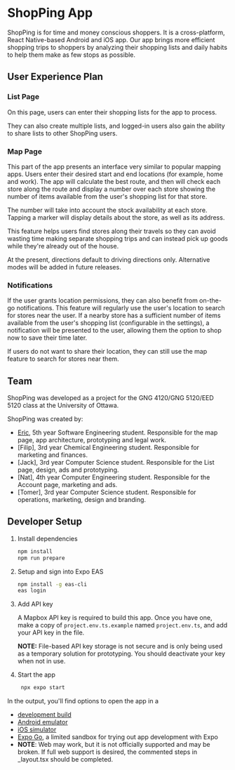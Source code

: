 # ShopPing App

ShopPing is for time and money conscious shoppers. It is a cross-platform, React Native-based Android and iOS app.
Our app brings more efficient shopping trips to shoppers by analyzing their shopping lists and daily habits
to help them make as few stops as possible.

## User Experience Plan

### List Page

On this page, users can enter their shopping lists for the app to process.

They can also create multiple lists, and logged-in users also gain the ability to share lists
to other ShopPing users.

### Map Page

This part of the app presents an interface very similar to popular mapping apps. Users enter their desired
start and end locations (for example, home and work). The app will calculate the best route, and then
will check each store along the route and display a number over each store showing the number of items available from
the user's shopping list for that store.

The number will take into account the stock availability at each store. Tapping a marker will display
details about the store, as well as its address.

This feature helps users find stores along their travels so they can avoid wasting time making separate
shopping trips and can instead pick up goods while they're already out of the house.

At the present, directions default to driving directions only. Alternative modes will be added in future
releases.

### Notifications

If the user grants location permissions, they can also benefit from on-the-go notifications.
This feature will regularly use the user's location to search for stores near the user.
If a nearby store has a sufficient number of items available from the user's shopping list
(configurable in the settings), a notification will be presented to the user, allowing them the option
to shop now to save their time later.

If users do not want to share their location, they can still use the map feature to search for stores
near them.

## Team

ShopPing was developed as a project for the GNG 4120/GNG 5120/EED 5120 class at the University of Ottawa.

ShopPing was created by:

- [Eric](https://github.com/ricetech), 5th year Software Engineering student.
  Responsible for the map page, app architecture, prototyping and legal work.
- [Filip], 3rd year Chemical Engineering student. Responsible for marketing and finances.
- [Jack], 3rd year Computer Science student. Responsible for the List page, design, ads and prototyping.
- [Nat], 4th year Computer Engineering student. Responsible for the Account page, marketing and ads.
- [Tomer], 3rd year Computer Science student. Responsible for operations, marketing, design and branding.

## Developer Setup

1.  Install dependencies

    ```bash
    npm install
    npm run prepare
    ```

2.  Setup and sign into Expo EAS

    ```bash
    npm install -g eas-cli
    eas login
    ```

3.  Add API key

    A Mapbox API key is required to build this app. Once you have one, make a copy of `project.env.ts.example`
    named `project.env.ts`, and add your API key in the file.

    **NOTE:** File-based API key storage is not secure and is only being used as a temporary solution for prototyping.
    You should deactivate your key when not in use.

4.  Start the app

    ```bash
     npx expo start
    ```

In the output, you'll find options to open the app in a

- [development build](https://docs.expo.dev/develop/development-builds/introduction/)
- [Android emulator](https://docs.expo.dev/workflow/android-studio-emulator/)
- [iOS simulator](https://docs.expo.dev/workflow/ios-simulator/)
- [Expo Go](https://expo.dev/go), a limited sandbox for trying out app development with Expo
- **NOTE**: Web may work, but it is not officially supported and may be broken. If full web support is desired,
  the commented steps in \_layout.tsx should be completed.
